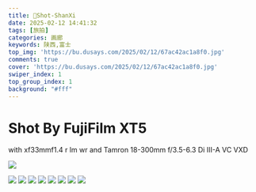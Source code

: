 ```yaml
---
title: 📸Shot-ShanXi
date: 2025-02-12 14:41:32
tags: [旅拍]
categories: 画廊
keywords: 陕西,富士
top_img: 'https://bu.dusays.com/2025/02/12/67ac42ac1a8f0.jpg'
comments: true
cover: 'https://bu.dusays.com/2025/02/12/67ac42ac1a8f0.jpg'
swiper_index: 1
top_group_index: 1
background: "#fff"
---
```


# Shot By FujiFilm XT5 
with xf33mmf1.4 r lm wr
and Tamron 18-300mm f/3.5-6.3 Di III-A VC VXD

![](https://bu.dusays.com/2025/02/12/67ac427bbf480.jpg)

![](https://bu.dusays.com/2025/02/12/67ac428152004.jpg)
![](https://bu.dusays.com/2025/02/12/67ac4295a7624.jpg)
![](https://bu.dusays.com/2025/02/12/67ac42a8c3952.jpg)
![](https://bu.dusays.com/2025/02/12/67ac42a989931.jpg)
![](https://bu.dusays.com/2025/02/12/67ac42ac1a8f0.jpg)
![](https://bu.dusays.com/2025/02/12/67ac42adc76b5.jpg)
![](https://bu.dusays.com/2025/02/12/67ac42af69e25.jpg)
![](https://bu.dusays.com/2025/02/12/67ac436b4443f.jpg)
